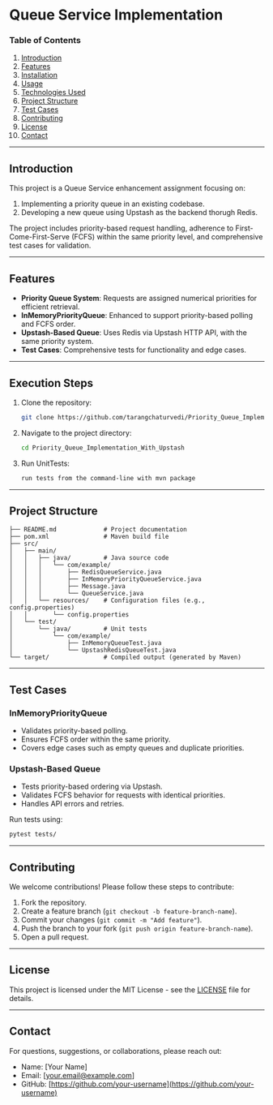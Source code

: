 # Queue Service Implementation

### Table of Contents
1. [Introduction](#introduction)
2. [Features](#features)
3. [Installation](#installation)
4. [Usage](#usage)
5. [Technologies Used](#technologies-used)
6. [Project Structure](#project-structure)
7. [Test Cases](#test-cases)
8. [Contributing](#contributing)
9. [License](#license)
10. [Contact](#contact)

---

## Introduction

This project is a Queue Service enhancement assignment focusing on:
1. Implementing a priority queue in an existing codebase.
2. Developing a new queue using Upstash as the backend thorugh Redis.

The project includes priority-based request handling, adherence to First-Come-First-Serve (FCFS) within the same priority level, and comprehensive test cases for validation.

---

## Features

- **Priority Queue System**: Requests are assigned numerical priorities for efficient retrieval.
- **InMemoryPriorityQueue**: Enhanced to support priority-based polling and FCFS order.
- **Upstash-Based Queue**: Uses Redis via Upstash HTTP API, with the same priority system.
- **Test Cases**: Comprehensive tests for functionality and edge cases.

---

## Execution Steps
1. Clone the repository:
   ```bash
   git clone https://github.com/tarangchaturvedi/Priority_Queue_Implementation_With_Upstash.git
   ```
2. Navigate to the project directory:
   ```bash
   cd Priority_Queue_Implementation_With_Upstash
   ```
3. Run UnitTests:
   ```bash
   run tests from the command-line with mvn package
   ```
---

## Project Structure

```plaintext
├── README.md             # Project documentation
├── pom.xml               # Maven build file
├── src/
│   ├── main/
│   │   ├── java/         # Java source code
│   │   │   └── com/example/
│   │   │       ├── RedisQueueService.java
│   │   │       ├── InMemoryPriorityQueueService.java
│   │   │       ├── Message.java
│   │   │       └── QueueService.java
│   │   └── resources/    # Configuration files (e.g., config.properties)
│   │       └── config.properties
│   └── test/
│       └── java/         # Unit tests
│           └── com/example/
│               ├── InMemoryQueueTest.java
│               └── UpstashRedisQueueTest.java
└── target/               # Compiled output (generated by Maven)

```

---

## Test Cases

### InMemoryPriorityQueue
- Validates priority-based polling.
- Ensures FCFS order within the same priority.
- Covers edge cases such as empty queues and duplicate priorities.

### Upstash-Based Queue
- Tests priority-based ordering via Upstash.
- Validates FCFS behavior for requests with identical priorities.
- Handles API errors and retries.

Run tests using:
```bash
pytest tests/
```

---

## Contributing

We welcome contributions! Please follow these steps to contribute:
1. Fork the repository.
2. Create a feature branch (`git checkout -b feature-branch-name`).
3. Commit your changes (`git commit -m "Add feature"`).
4. Push the branch to your fork (`git push origin feature-branch-name`).
5. Open a pull request.

---

## License

This project is licensed under the MIT License - see the [LICENSE](./LICENSE) file for details.

---

## Contact

For questions, suggestions, or collaborations, please reach out:
- Name: [Your Name]
- Email: [your.email@example.com]
- GitHub: [https://github.com/your-username](https://github.com/your-username)
